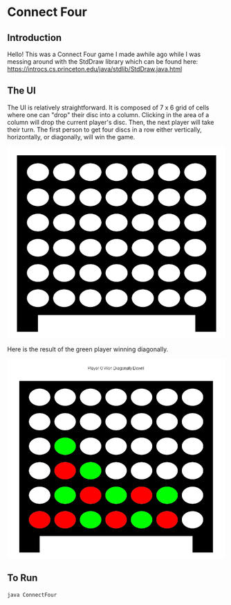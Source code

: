 # Connect Four
## Introduction
Hello! This was a Connect Four game I made awhile ago while I was messing around with the StdDraw library which can be
found here: https://introcs.cs.princeton.edu/java/stdlib/StdDraw.java.html
## The UI
The UI is relatively straightforward. It is composed of 7 x 6 grid of cells where one can "drop" their disc into a
column. Clicking in the area of a column will drop the current player's disc. Then, the next player will take their 
turn. The first person to get four discs in a row either vertically, horizontally, or diagonally, will win the game.

![UI](READMEImages/UserInterface.PNG)

Here is the result of the green player winning diagonally.

![GreenWon](READMEImages/GreenWon.PNG)

## To Run
    java ConnectFour
